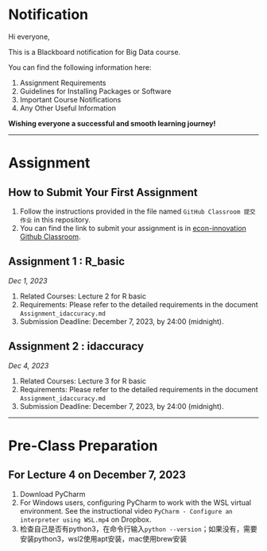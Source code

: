 # Notification

Hi everyone,

This is a Blackboard notification for Big Data course.

You can find the following information here:

1. Assignment Requirements
2. Guidelines for Installing Packages or Software
3. Important Course Notifications
4. Any Other Useful Information

**Wishing everyone a successful and smooth learning journey!**

---

# Assignment
## How to Submit Your First Assignment
1. Follow the instructions provided in the file named `GitHub Classroom 提交作业` in this repository.
2. You can find the link to submit your assignment is in [econ-innovation Github Classroom](https://classroom.github.com/classrooms/152664803-econ-innovation-classroom-bigdata).

## Assignment 1 : R_basic
_Dec 1, 2023_
1. Related Courses: Lecture 2 for R basic
2. Requirements: Please refer to the detailed requirements in the document  `Assignment_idaccuracy.md`
3. Submission Deadline: December 7, 2023, by 24:00 (midnight).

## Assignment 2 : idaccuracy
_Dec 4, 2023_
1. Related Courses: Lecture 3 for R basic
2. Requirements: Please refer to the detailed requirements in the document  `Assignment_idaccuracy.md`
3. Submission Deadline: December 7, 2023, by 24:00 (midnight).


---

# Pre-Class Preparation
## For Lecture 4 on December 7, 2023
1. Download PyCharm
2. For Windows users, configuring PyCharm to work with the WSL virtual environment. See the instructional video `PyCharm - Configure an interpreter using WSL.mp4` on Dropbox.
3. 检查自己是否有python3，在命令行输入`python --version`；如果没有，需要安装python3，wsl2使用apt安装，mac使用brew安装

